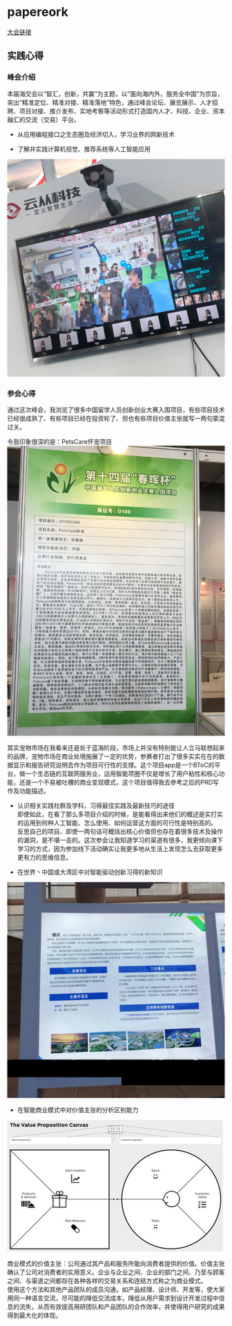 # papereork
[大会链接](https://www.ocs-gz.gov.cn/)
## 实践心得
### 峰会介绍  
本届海交会以“智汇，创新，共赢”为主题，以“面向海内外，服务全中国”为宗旨，突出“精准定位、精准对接、精准落地”特色，通过峰会论坛、展览展示、人才招聘、项目对接、推介发布、实地考察等活动形式打造国内人才、科技、企业、资本融汇的交流（交易）平台。

- 从应用编程接口之生态圈及经济切入，学习业界的网新技术  

- 了解并实践计算机视觉、推荐系统等人工智能应用

![2](https://github.com/Eddieda6/papereork/blob/master/F55E22A2F46FDDC26B5266B097A9C6A6.png)

### 参会心得 
通过这次峰会，我浏览了很多中国留学人员创新创业大赛入围项目，有些项目技术已经很成熟了、有些项目已经在投资轮了、但也有些项目价值主张就写一两句蒙混过关。  

令我印象很深的是：PetsCare怀宠项目  
![1](https://github.com/Eddieda6/papereork/blob/master/IMG_1204.JPG)

其实宠物市场在我看来还是处于蓝海阶段，市场上并没有特别能让人立马联想起来的品牌，宠物市场在商业处境施展了一定的优势，参赛者打出了很多实实在在的数据显示和报告研究说明去作为项目可行性的支撑。这个项目app是一个BToC的平台，做一个生态链的互联网服务业，运用智能项圈不仅是增长了用户粘性和核心功能，还是一个不易被吐槽的商业变现模式，这个项目值得我去参考之后的PRD写作及功能描述。  

- 认识相关实践社群及学科，习得最佳实践及最新技巧的途径  
即使如此，在看了那么多项目介绍的时候，是能看得出来他们的概述是实打实的运用到何种人工智能、怎么使用、如何运营这方面的可行性是特别高的。  
反思自己的项目、即使一两句话可概括出核心价值但也存在着很多技术及操作的漏洞，是不堪一击的。这次参会让我知道学习的渠道有很多，我更倾向课下学习的方式，因为参加线下活动确实让我更多地从生活上发现怎么去获取更多更有力的思维信息。

- 在世界丶中国或大湾区中对智能驱动创新习得的新知识  

![5](https://github.com/Eddieda6/papereork/blob/master//EC75DC3600DD159E547FB9B6864896C6.png)


- 在智能商业模式中对价值主张的分析区别能力  

![3](https://github.com/Eddieda6/papereork/blob/master/3.jpg)

商业模式的价值主张：公司通过其产品和服务所能向消费者提供的价值。价值主张确认了公司对消费者的实用意义。企业与企业之间、企业的部门之间、乃至与顾客之间、与渠道之间都存在各种各样的交易关系和连结方式称之为商业模式。  
使用这个方法和其他产品团队的成员沟通，如产品经理、设计师、开发等，使大家用同一种语言交流，尽可能的降低交流成本，降低从用户需求到设计开发过程中信息的流失，从而有效提高用研团队和产品团队的合作效率，并使得用户研究的成果得到最大化的体现。  
